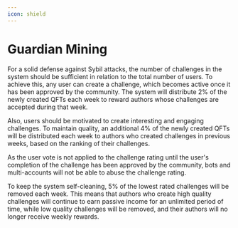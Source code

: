 ```yaml
---
icon: shield
---
```


# Guardian Mining

For a solid defense against Sybil attacks, the number of challenges in the system should be sufficient in relation to the total number of users. To achieve this, any user can create a challenge, which becomes active once it has been approved by the community. The system will distribute 2% of the newly created QFTs each week to reward authors whose challenges are accepted during that week.

Also, users should be motivated to create interesting and engaging challenges. To maintain quality, an additional 4% of the newly created QFTs will be distributed each week to authors who created challenges in previous weeks, based on the ranking of their challenges.

As the user vote is not applied to the challenge rating until the user's completion of the challenge has been approved by the community, bots and multi-accounts will not be able to abuse the challenge rating.

To keep the system self-cleaning, 5% of the lowest rated challenges will be removed each week. This means that authors who create high quality challenges will continue to earn passive income for an unlimited period of time, while low quality challenges will be removed, and their authors will no longer receive weekly rewards.
